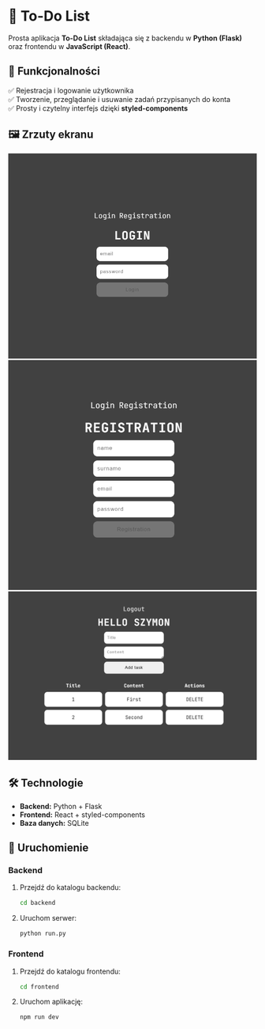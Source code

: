 # 📌 To-Do List

Prosta aplikacja **To-Do List** składająca się z backendu w **Python (Flask)** oraz frontendu w **JavaScript (React)**.

## 🔹 Funkcjonalności
✅ Rejestracja i logowanie użytkownika  
✅ Tworzenie, przeglądanie i usuwanie zadań przypisanych do konta  
✅ Prosty i czytelny interfejs dzięki **styled-components**  

## 🖼 Zrzuty ekranu

![Ekran logowania](./images/login.png)
![Ekran rejestracji](./images/registration.png)
![Lista zadań](./images/toDoList.png)

## 🛠 Technologie
- **Backend:** Python + Flask  
- **Frontend:** React + styled-components  
- **Baza danych:** SQLite  

## 🚀 Uruchomienie

### Backend
1. Przejdź do katalogu backendu:
   ```sh
   cd backend
   ```
2. Uruchom serwer:
   ```sh
   python run.py
   ```

### Frontend
1. Przejdź do katalogu frontendu:
   ```sh
   cd frontend
   ```
2. Uruchom aplikację:
   ```sh
   npm run dev
   ```
